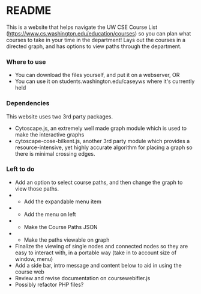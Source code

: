# README #

This is a website that helps navigate the UW CSE Course List (https://www.cs.washington.edu/education/courses) so you can plan what courses to take in your time in the department! Lays out the courses in a directed graph, and has options to view paths through the department.

### Where to use ###

* You can download the files yourself, and put it on a webserver, OR
* You can use it on students.washington.edu/caseyws where it's currently held

### Dependencies ###

This website uses two 3rd party packages.

* Cytoscape.js, an extremely well made graph module which is used to make the interactive graphs
* cytoscape-cose-bilkent.js, another 3rd party module which provides a resource-intensive, yet highly accurate algorithm for placing a graph so there is minimal crossing edges.

### Left to do ###

* Add an option to select course paths, and then change the graph to view those paths.
* * Add the expandable menu item
* * Add the menu on left
* * Make the Course Paths JSON
* * Make the paths viewable on graph
* Finalize the viewing of single nodes and connected nodes so they are easy to interact with, in a portable way (take in to account size of window, menu)
* Add a side bar, intro message and content below to aid in using the course web
* Review and revise documentation on coursewebifier.js
* Possibly refactor PHP files?